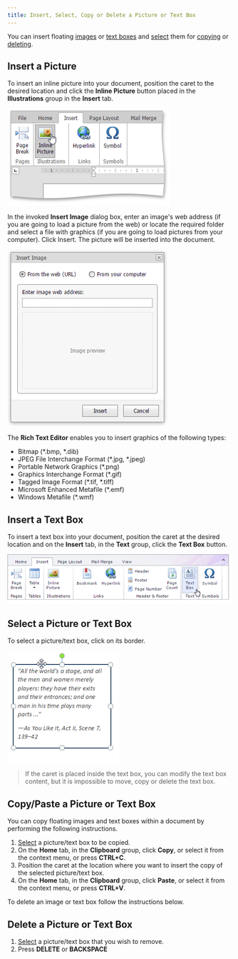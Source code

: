 ```yaml
---
title: Insert, Select, Copy or Delete a Picture or Text Box
---
```

You can insert floating [images](#image) or [text boxes](#textbox) and  [select](#select) them for [copying](#copy) or [deleting](#delete).

## <a name="image"/>Insert a Picture
To insert an inline picture into your document, position the caret to the desired location and click the **Inline Picture** button placed in the **Illustrations** group in the **Insert** tab.

![EUD_ASPxRichEdit_Insert_InsertInlinePicture](../../../images/Img117833.png)

In the invoked **Insert Image** dialog box, enter an image's web address (if you are going to load a picture from the web) or locate the required folder and select a file with graphics (if you are going to load pictures from your computer). Click Insert. The picture will be inserted into the document.

![EUD_ASPxRichEdit_Insert_InsertPictureDialog](../../../images/Img117834.png)

The **Rich Text Editor** enables you to insert graphics of the following types:
* Bitmap (*.bmp, *.dib)
* JPEG File Interchange Format (*.jpg, *.jpeg)
* Portable Network Graphics (*.png)
* Graphics Interchange Format (*.gif)
* Tagged Image Format (*.tif, *.tiff)
* Microsoft Enhanced Metafile (*.emf)
* Windows  Metafile (*.wmf)

## <a name="textbox"/>Insert a Text Box
To insert a text box into your document, position the caret at the desired location and on the **Insert** tab, in the **Text** group, click the **Text Box** button.

![EUD_RichEdit_InsertTextBox](../../../images/Img128945.png)

## <a name="select"/>Select a Picture or Text Box
To select a picture/text box, click on its border.

![EUD_RichEdit_SelectTextBox](../../../images/Img128947.png)

> If the caret is placed inside the text box, you can modify the text box content, but it is impossible to move, copy or delete the text box.

## <a name="copy"/>Copy/Paste a Picture or Text Box
You can copy floating images and text boxes within a document by performing the following instructions.
1. [Select](#select) a picture/text box to be copied.
2. On the **Home** tab, in the **Clipboard** group, click **Copy**, or select it from the context menu, or press **CTRL+C**.
3. Position the caret at the location where you want to insert the copy of the selected picture/text box.
4. On the **Home** tab, in the **Clipboard** group, click **Paste**, or select it from the context menu, or press **CTRL+V**.

To delete an image or text box follow the instructions below.

## <a name="delete"/>Delete a Picture or Text Box
1. [Select](#select) a picture/text box that you wish to remove.
2. Press **DELETE** or **BACKSPACE**